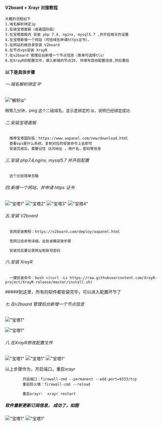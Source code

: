 #### V2board + Xrayr 对接教程

    大概的流程如下
    1.域名解析绑定ip
    2.安装宝塔面板（或者国际版）
    3.在宝塔面板内 安装 php 7.4, nginx, mysql5.7 ,并开启相关的设置
    4.在宝塔新增一个网站（可给域名申请https证书），
    5.在网站的根目录安装 V2board
    6.在节点vps安装 XrayR
    7.在v2board 管理后台新增一个节点信息（表单可选择tls）
    8.在XrayR的配置文件，填入新增的节点ID, 并填写其他配置信息,然后重启

#### 以下是具体步骤

###### 一.域名解析绑定 IP

!["解析ip"](./img/解析ip.png)

<font size= 2 >稍等几分钟，ping 这个二级域名，显示是绑定的 ip，说明已经绑定成功</font>

###### 二.安装宝塔面板

      推荐宝塔国际版：https://www.aapanel.com/new/download.html
      查看vps是什么系统，复制对应的安装命令上去即可
      安装完成后，需要记住 访问地址 ，用户名，密码等信息

###### 三.安装 php7.4,nginx, mysql5.7 并开启配置

      这个比较简单忽略

###### 四.新增一个网站，并申请 https 证书

!["宝塔1"](./img/宝塔1.png)
!["宝塔2"](./img/宝塔2.png)
!["宝塔3"](./img/宝塔3.png)
!["宝塔4"](./img/宝塔4.png)

###### 五.安装 V2board

      官网安装教程：https://v2board.com/deploy/aapanel.html

      官网已经非常详细，此处省略安装步骤

      安装完后要记录网址和账号密码

###### 六.安装 XrayR

      一键安装命令：bash <(curl -Ls https://raw.githubusercontent.com/XrayR-project/XrayR-release/master/install.sh)



#####到这里，所有的软件都安装完毕，可以进入配置环节了


 ######  七.在v2board 管理后台新增一个节点信息

 !["宝塔1"](./img/v2b_1.jpg)

 !["宝塔1"](./img/v2b_2.png)



  ###### 八.在XrayR修改配置文件

  
 !["宝塔1"](./img/pz_1.png)
 !["宝塔1"](./img/pz_2.png)
 !["宝塔1"](./img/pz_3.png)


 以上步骤作为，开启端口，重启xrayr

            开启端口：firewall-cmd --permanent --add-port=9333/tcp
            重启防火墙：firewall-cmd --reload

            重启xrayr:  xrayr restart






##### 软件重新更新订阅信息， 成功了，如图

 !["宝塔1"](./img/cheng_1.png)
 !["宝塔1"](./img/cheng_2.png)

